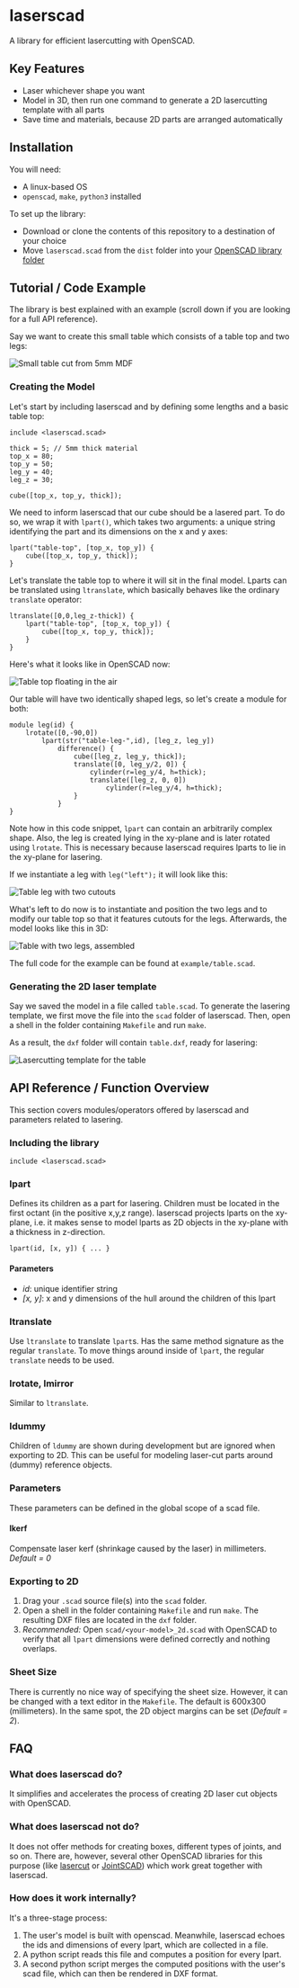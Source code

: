 # laserscad

A library for efficient lasercutting with OpenSCAD.

## Key Features
* Laser whichever shape you want
* Model in 3D, then run one command to generate a 2D lasercutting template with all parts
* Save time and materials, because 2D parts are arranged automatically

## Installation

You will need:
* A linux-based OS
* ``openscad``, ``make``, ``python3`` installed

To set up the library:
* Download or clone the contents of this repository to a destination of your choice
* Move ``laserscad.scad`` from the ``dist`` folder into your [OpenSCAD library folder](https://en.wikibooks.org/wiki/OpenSCAD_User_Manual/Libraries)

## Tutorial / Code Example
The library is best explained with an example (scroll down if you are looking for a full API reference).

Say we want to create this small table which consists of a table top and two legs:

![Small table cut from 5mm MDF](docs/tutorial_table_00.jpg)

### Creating the Model

Let's start by including laserscad and by defining some lengths and a basic table top:

```
include <laserscad.scad>

thick = 5; // 5mm thick material
top_x = 80;
top_y = 50;
leg_y = 40;
leg_z = 30;

cube([top_x, top_y, thick]);
```

We need to inform laserscad that our cube should be a lasered part. To do so, we wrap it with ``lpart()``, which takes two arguments: a unique string identifying the part and its dimensions on the x and y axes:

```
lpart("table-top", [top_x, top_y]) {
    cube([top_x, top_y, thick]);
}
```

Let's translate the table top to where it will sit in the final model. Lparts can be translated using ``ltranslate``, which basically behaves like the ordinary ``translate`` operator:

```
ltranslate([0,0,leg_z-thick]) {
	lpart("table-top", [top_x, top_y]) {
	    cube([top_x, top_y, thick]);
	}
}
```
Here's what it looks like in OpenSCAD now:

![Table top floating in the air](docs/tutorial_table_01.png)

Our table will have two identically shaped legs, so let's create a module for both:

```
module leg(id) {
    lrotate([0,-90,0])
        lpart(str("table-leg-",id), [leg_z, leg_y])
            difference() {
                cube([leg_z, leg_y, thick]);
                translate([0, leg_y/2, 0]) {
                    cylinder(r=leg_y/4, h=thick);
                    translate([leg_z, 0, 0])
                        cylinder(r=leg_y/4, h=thick);
                }
            }
}
```

Note how in this code snippet, ``lpart`` can contain an arbitrarily complex shape. Also, the leg is created lying in the xy-plane and is later rotated using ``lrotate``. This is necessary because laserscad requires lparts to lie in the xy-plane for lasering.

If we instantiate a leg with ``leg("left");`` it will look like this:

![Table leg with two cutouts](docs/tutorial_table_02.png)

What's left to do now is to instantiate and position the two legs and to modify our table top so that it features cutouts for the legs. Afterwards, the model looks like this in 3D:

![Table with two legs, assembled](docs/tutorial_table_03.png)

The full code for the example can be found at ``example/table.scad``.

### Generating the 2D laser template

Say we saved the model in a file called ``table.scad``. To generate the lasering template, we first move the file into the ``scad`` folder of laserscad. Then, open a shell in the folder containing ``Makefile`` and run ``make``.

As a result, the ``dxf`` folder will contain ``table.dxf``, ready for lasering:

![Lasercutting template for the table](docs/tutorial_table_04.png)


## API Reference / Function Overview
This section covers modules/operators offered by laserscad and parameters related to lasering.

### Including the library
``include <laserscad.scad>``

### lpart
Defines its children as a part for lasering.
Children must be located in the first octant (in the positive x,y,z range). laserscad projects lparts on the xy-plane, i.e. it makes sense to model lparts as 2D objects in the xy-plane with a thickness in z-direction.

``lpart(id, [x, y]) { ... }``

#### Parameters
* *id*: unique identifier string
* *[x, y]*: x and y dimensions of the hull around the children of this lpart

### ltranslate
Use ``ltranslate`` to translate ``lpart``s. Has the same method signature as the regular ``translate``. To move things around inside of ``lpart``, the regular ``translate`` needs to be used.

### lrotate, lmirror
Similar to ``ltranslate``.

### ldummy
Children of ``ldummy`` are shown during development but are ignored when exporting to 2D. This can be useful for modeling laser-cut parts around (dummy) reference objects.

### Parameters
These parameters can be defined in the global scope of a scad file.

#### lkerf
Compensate laser kerf (shrinkage caused by the laser) in millimeters. *Default = 0*

### Exporting to 2D
1. Drag your ``.scad`` source file(s) into the ``scad`` folder.
2. Open a shell in the folder containing ``Makefile`` and run ``make``. The resulting DXF files are located in the ``dxf`` folder.
3. *Recommended:* Open ``scad/<your-model>_2d.scad`` with OpenSCAD to verify that all ``lpart`` dimensions were defined correctly and nothing overlaps.

### Sheet Size
There is currently no nice way of specifying the sheet size. However, it can be changed with a text editor in the ``Makefile``. The default is 600x300 (millimeters). In the same spot, the 2D object margins can be set (*Default = 2*).

## FAQ
### What does laserscad do?
It simplifies and accelerates the process of creating 2D laser cut objects with OpenSCAD.

### What does laserscad not do?
It does not offer methods for creating boxes, different types of joints, and so on.
There are, however, several other OpenSCAD libraries for this purpose (like [lasercut](https://github.com/bmsleight/lasercut) or [JointSCAD](https://github.com/HopefulLlama/JointSCAD)) which work great together with laserscad.

### How does it work internally?
It's a three-stage process:
1. The user's model is built with openscad. Meanwhile, laserscad echoes the ids and dimensions of every lpart, which are collected in a file.
2. A python script reads this file and computes a position for every lpart.
3. A second python script merges the computed positions with the user's scad file, which can then be rendered in DXF format.

